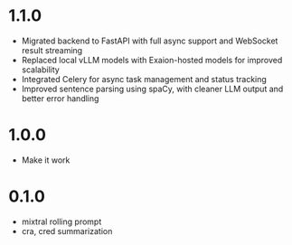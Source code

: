 # 1.1.0

- Migrated backend to FastAPI with full async support and WebSocket result streaming
- Replaced local vLLM models with Exaion-hosted models for improved scalability
- Integrated Celery for async task management and status tracking
- Improved sentence parsing using spaCy, with cleaner LLM output and better error handling

# 1.0.0

- Make it work

# 0.1.0

- mixtral rolling prompt
- cra, cred summarization
